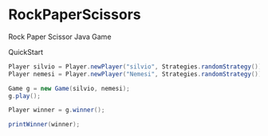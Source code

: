 # RockPaperScissors
Rock Paper Scissor Java Game

QuickStart

```java
Player silvio = Player.newPlayer("silvio", Strategies.randomStrategy());
Player nemesi = Player.newPlayer("Nemesi", Strategies.randomStrategy());

Game g = new Game(silvio, nemesi);
g.play();

Player winner = g.winner();

printWinner(winner);
```

